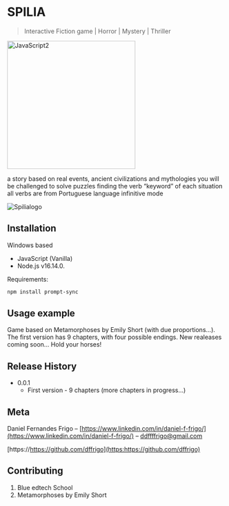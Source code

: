 # SPILIA
> Interactive Fiction game  | Horror | Mystery | Thriller

<img width="297" alt="JavaScript2" src="https://user-images.githubusercontent.com/102762000/168402369-133e598e-6dff-4dbd-bf18-35007efe9603.png">

a story based on real events, ancient civilizations and mythologies
you will be challenged to solve puzzles finding the verb “keyword” of each situation
all verbs are from Portuguese language infinitive mode

![Spilialogo](https://user-images.githubusercontent.com/102762000/168400302-2e2dd256-42f5-411f-af56-f55a19efe878.png)

## Installation

Windows based
- JavaScript (Vanilla)
- Node.js v16.14.0.

Requirements:
```sh
npm install prompt-sync
```

## Usage example

Game based on Metamorphoses by Emily Short (with due proportions...).
The first version has 9 chapters, with four possible endings.
New realeases coming soon... Hold your horses!

## Release History

* 0.0.1
    * First version - 9 chapters (more chapters in progress...)

## Meta

Daniel Fernandes Frigo – [https://www.linkedin.com/in/daniel-f-frigo/](https://www.linkedin.com/in/daniel-f-frigo/) – ddffffrigo@gmail.com

[https://https://github.com/dffrigo](https:https://github.com/dffrigo)

## Contributing

1. Blue edtech School
2. Metamorphoses by Emily Short

<!-- Markdown link & img dfn's -->
